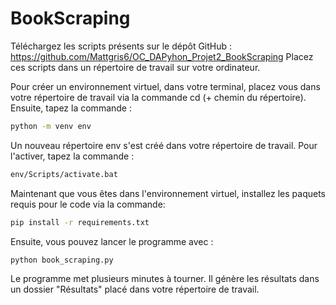 # BookScraping
Téléchargez les scripts présents sur le dépôt GitHub : https://github.com/Mattgris6/OC_DAPyhon_Projet2_BookScraping
Placez ces scripts dans un répertoire de travail sur votre ordinateur.

Pour créer un environnement virtuel, dans votre terminal, placez vous dans votre répertoire de travail via la commande cd (+ chemin du répertoire).
Ensuite, tapez la commande :

```sh
python -m venv env
```

Un nouveau répertoire env s'est créé dans votre répertoire de travail.
Pour l'activer, tapez la commande :

```sh
env/Scripts/activate.bat
```

Maintenant que vous êtes dans l'environnement virtuel, installez les paquets requis pour le code via la commande:

```sh
pip install -r requirements.txt
```

Ensuite, vous pouvez lancer le programme avec :

```sh
python book_scraping.py
```

Le programme met plusieurs minutes à tourner. Il génère les résultats dans un dossier "Résultats" placé dans votre répertoire de travail.
